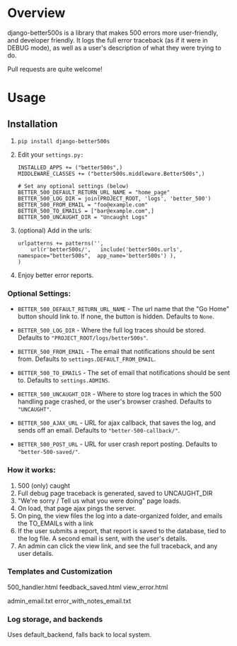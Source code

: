 Overview
========

django-better500s is a library that makes 500 errors more user-friendly, and developer friendly.  It logs the full error traceback (as if it were in DEBUG mode), as well as a user's description of what they were trying to do.

Pull requests are quite welcome!


Usage
=====

## Installation ##

1. `pip install django-better500s`

2. Edit your `settings.py:`

	```
	INSTALLED_APPS += ("better500s",)
	MIDDLEWARE_CLASSES += ("better500s.middleware.Better500s",)

	# Set any optional settings (below)
	BETTER_500_DEFAULT_RETURN_URL_NAME = "home_page"
	BETTER_500_LOG_DIR = join(PROJECT_ROOT, 'logs', 'better_500')
	BETTER_500_FROM_EMAIL = "foo@example.com"
	BETTER_500_TO_EMAILS = ["bar@example.com",]
	BETTER_500_UNCAUGHT_DIR = "Uncaught Logs"

	```

4. (optional) Add in the urls:

	```
	urlpatterns += patterns('',          
		url(r'better500s/',   include('better500s.urls',  namespace="better500s",  app_name='better500s') ),
	)
	```

5. Enjoy better error reports.


### Optional Settings:

* `BETTER_500_DEFAULT_RETURN_URL_NAME` - The url name that the "Go Home" button should link to. If none, the button is hidden.
	Defaults to `None`. 

* `BETTER_500_LOG_DIR` - Where the full log traces should be stored.
	Defaults to `"PROJECT_ROOT/logs/better500s"`.  

* `BETTER_500_FROM_EMAIL` - The email that notifications should be sent from.
	Defaults to `settings.DEFAULT_FROM_EMAIL`. 

* `BETTER_500_TO_EMAILS` - The set of email that notifications should be sent to.
	Defaults to `settings.ADMINS`. 

* `BETTER_500_UNCAUGHT_DIR` - Where to store log traces in which the 500 handling page crashed, or the user's browser crashed.
	Defaults to `"UNCAUGHT"`. 

* `BETTER_500_AJAX_URL` - URL for ajax callback, that saves the log, and sends off an email.
	Defaults to `"better-500-callback/"`. 

* `BETTER_500_POST_URL` - URL for user crash report posting.
	Defaults to `"better-500-saved/"`. 




### How it works:
1. 500 (only) caught
2. Full debug page traceback is generated, saved to UNCAUGHT_DIR
3. "We're sorry / Tell us what you were doing" page loads.
4. On load, that page ajax pings the server.
5. On ping, the view files the log into a date-organized folder, and emails the TO_EMAILs with a link
6. If the user submits a report, that report is saved to the database, tied to the log file.  A second email is sent, with the user's details.
7. An admin can click the view link, and see the full traceback, and any user details.


### Templates and Customization
500_handler.html
feedback_saved.html
view_error.html

admin_email.txt
error_with_notes_email.txt

### Log storage, and backends
Uses default_backend, falls back to local system.





